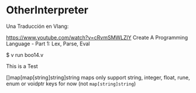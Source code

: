 # OtherInterpreter
Una Traducción en Vlang:

https://www.youtube.com/watch?v=cRvmSMWLZlY
Create A Programming Language - Part 1: Lex, Parse, Eval

$ v run boo14.v

This is a Test

[]map[map[string]string]string maps only support string, integer, float, rune, enum or voidptr keys for now (not `map[string]string`)

